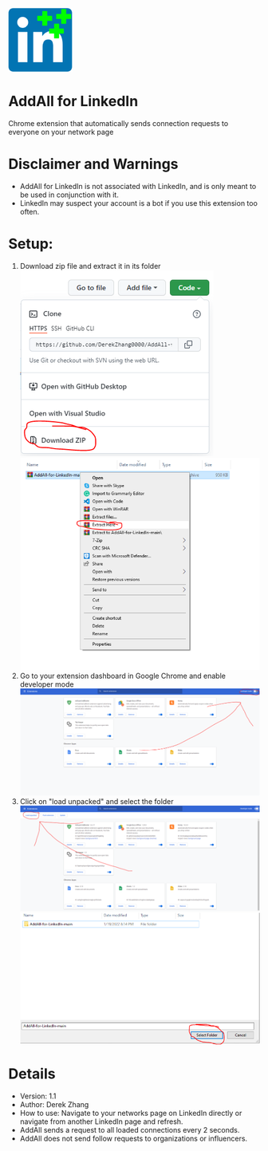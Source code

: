 ![](logo128x128.png)
# AddAll for LinkedIn
Chrome extension that automatically sends connection requests to everyone on your network page

# Disclaimer and Warnings
- AddAll for LinkedIn is not associated with LinkedIn, and is only meant to be used in conjunction with it.
- LinkedIn may suspect your account is a bot if you use this extension too often.

# Setup:
1. Download zip file and extract it in its folder
![](step1.png) ![](step1.5.png)
2. Go to your extension dashboard in Google Chrome and enable developer mode
![](step2.png)
3. Click on "load unpacked" and select the folder
![](step3.png) ![](step3.5.png)

# Details
- Version: 1.1
- Author: Derek Zhang
- How to use: Navigate to your networks page on LinkedIn directly or navigate from another LinkedIn page and refresh.
- AddAll sends a request to all loaded connections every 2 seconds.
- AddAll does not send follow requests to organizations or influencers.
